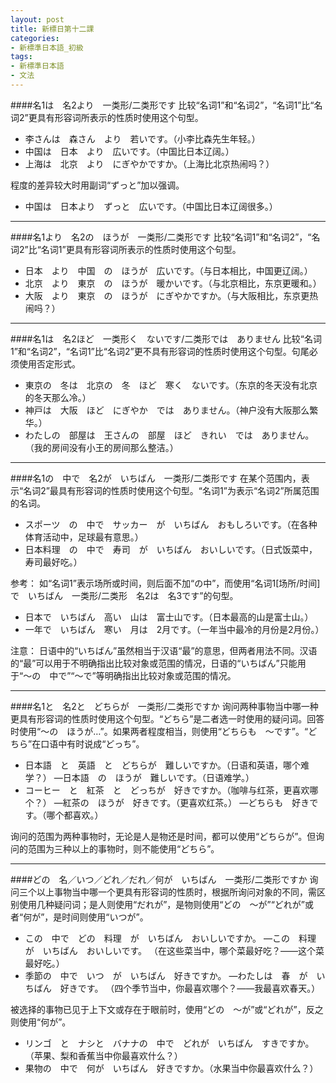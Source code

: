```yaml
---
layout: post
title: 新標日第十二課
categories:
- 新標準日本語_初級
tags:
- 新標準日本語
- 文法
---
```


####名1は　名2より　一类形/二类形です
比较“名词1”和“名词2”，“名词1”比“名词2”更具有形容词所表示的性质时使用这个句型。

* 李さんは　森さん　より　若いです。（小李比森先生年轻。）
* 中国は　日本　より　広いです。（中国比日本辽阔。）
* 上海は　北京　より　にぎやかですか。（上海比北京热闹吗？）

程度的差异较大时用副词“ずっと”加以强调。

* 中国は　日本より　ずっと　広いです。（中国比日本辽阔很多。）

---
####名1より　名2の　ほうが　一类形/二类形です
比较“名词1”和“名词2”，“名词2”比“名词1”更具有形容词所表示的性质时使用这个句型。

* 日本　より　中国　の　ほうが　広いです。（与日本相比，中国更辽阔。）
* 北京　より　東京　の　ほうが　暖かいです。（与北京相比，东京更暖和。）
* 大阪　より　東京　の　ほうが　にぎやかですか。（与大阪相比，东京更热闹吗？）

---
####名1は　名2ほど　一类形く　ないです/二类形では　ありません
比较“名词1”和“名词2”，“名词1”比“名词2”更不具有形容词的性质时使用这个句型。句尾必须使用否定形式。

* 東京の　冬は　北京の　冬　ほど　寒く　ないです。（东京的冬天没有北京的冬天那么冷。）
* 神戸は　大阪　ほど　にぎやか　では　ありません。（神户没有大阪那么繁华。）
* わたしの　部屋は　王さんの　部屋　ほど　きれい　では　ありません。（我的房间没有小王的房间那么整洁。）

---
####名1の　中で　名2が　いちばん　一类形/二类形です
在某个范围内，表示“名词2”最具有形容词的性质时使用这个句型。“名词1”为表示“名词2”所属范围的名词。

* スポーツ　の　中で　サッカー　が　いちばん　おもしろいです。（在各种体育活动中，足球最有意思。）
* 日本料理　の　中で　寿司　が　いちばん　おいしいです。（日式饭菜中，寿司最好吃。）

参考：
如“名词1”表示场所或时间，则后面不加“の中”，而使用“名词1[场所/时间]で　いちばん　一类形/二类形　名2は　名3です”的句型。

* 日本で　いちばん　高い　山は　富士山です。（日本最高的山是富士山。）
* 一年で　いちばん　寒い　月は　2月です。（一年当中最冷的月份是2月份。）

注意：
日语中的“いちばん”虽然相当于汉语“最”的意思，但两者用法不同。汉语的“最”可以用于不明确指出比较对象或范围的情况，日语的“いちばん”只能用于“～の　中で”“～で”等明确指出比较对象或范围的情况。

---
####名1と　名2と　どちらが　一类形/二类形ですか
询问两种事物当中哪一种更具有形容词的性质时使用这个句型。“どちら”是二者选一时使用的疑问词。回答时使用“～の　ほうが…”。如果两者程度相当，则使用“どちらも　～です”。“どちら”在口语中有时说成“どっち”。

* 日本語　と　英語　と　どちらが　難しいですか。（日语和英语，哪个难学？）
―日本語　の　ほうが　難しいです。（日语难学。）
* コーヒー　と　紅茶　と　どっちが　好きですか。（咖啡与红茶，更喜欢哪个？）
―紅茶の　ほうが　好きです。（更喜欢红茶。）
―どちらも　好きです。（哪个都喜欢。）

询问的范围为两种事物时，无论是人是物还是时间，都可以使用“どちらが”。但询问的范围为三种以上的事物时，则不能使用“どちら”。

---
####どの　名／いつ／どれ／だれ／何が　いちばん　一类形/二类形ですか
询问三个以上事物当中哪一个更具有形容词的性质时，根据所询问对象的不同，需区别使用几种疑问词；是人则使用“だれが”，是物则使用“どの　～が”“どれが”或者“何が”，是时间则使用“いつが”。

* この　中で　どの　料理　が　いちばん　おいしいですか。
―この　料理　が　いちばん　おいしいです。
（在这些菜当中，哪个菜最好吃？——这个菜最好吃。）
* 季節の　中で　いつ　が　いちばん　好きですか。
―わたしは　春　が　いちばん　好きです。
（四个季节当中，你最喜欢哪个？——我最喜欢春天。）

被选择的事物已见于上下文或存在于眼前时，使用“どの　～が”或“どれが”，反之则使用“何が”。

* リンゴ　と　ナシと　バナナの　中で　どれが　いちばん　すきですか。（苹果、梨和香蕉当中你最喜欢什么？）
* 果物の　中で　何が　いちばん　好きですか。（水果当中你最喜欢什么？）